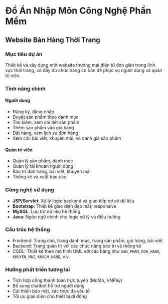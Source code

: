 # Đồ Án Nhập Môn Công Nghệ Phần Mềm

## Website Bán Hàng Thời Trang

### Mục tiêu dự án
Thiết kế và xây dựng một website thương mại điện tử đơn giản trong lĩnh vực thời trang, có đầy đủ chức năng cơ bản để phục vụ người dùng và quản trị viên.

### Tính năng chính

#### Người dùng
- Đăng ký, đăng nhập
- Duyệt sản phẩm theo danh mục
- Tìm kiếm, xem chi tiết sản phẩm
- Thêm sản phẩm vào giỏ hàng
- Đặt hàng, xem lịch sử đơn hàng
- Xem các bài viết, khuyến mãi, và đánh giá sản phẩm

#### Quản trị viên
- Quản lý sản phẩm, danh mục
- Quản lý tài khoản người dùng
- Bảo trì đơn hàng, bài viết, khuyến mãi
- Thống kê và xuất báo cáo

### Công nghệ sử dụng
- **JSP/Servlet**: Xử lý logic backend và giao tiếp cơ sở dữ liệu
- **Bootstrap**: Thiết kế giao diện đẹp mắt, responsive
- **MySQL**: Lưu trữ dữ liệu hệ thống
- **Java**: Ngôn ngữ chính cho logic xử lý và điều hướng

### Cấu trúc hệ thống
- Frontend: Trang chủ, trang danh mục, trang sản phẩm, giỏ hàng, bài viết
- Backend: Trang quản trị với các chức năng bảo trì và thống kê
- CSDL: Thiết kế theo mô hình UML với các bảng như `SAN_PHAM`, `DON_HANG`, `KHUYEN_MAI`, `KHACH_HANG`, v.v.

### Hướng phát triển tương lai
- Tích hợp cổng thanh toán trực tuyến (MoMo, VNPay)
- Bổ sung chatbot hỗ trợ người dùng
- Cải thiện bảo mật, xác thực đa yếu tố
- Tối ưu giao diện cho thiết bị di động

